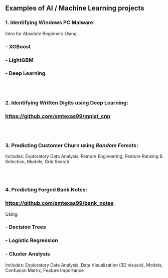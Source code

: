 
## Examples of AI / Machine Learning projects

### 1. Identifying Windows PC Malware:
Intro for Absolute Beginners Using:
  ### - XGBoost
  ### - LightGBM
  ### - Deep Learning

<br></br>
### 2. Identifying Written Digits using Deep Learning: 
###     https://github.com/smtexas99/mnist_cnn

<br></br>
### 3. Predicting Customer Churn using <i>Random Forests</i>: 

Includes: Exploratory Data Analysis, Feature Engineering, Feature Ranking & Selection, Models, Grid Search

<br></br>

### 4. Predicting Forged Bank Notes: 
###     https://github.com/smtexas99/bank_notes
Using:
  ### - Decision Trees
  ### - Logistic Regression
  ### - Cluster Analysis
Includes: Exploratory Data Analysis, Data Visualization (3D visuals), Models, Confusion Matrix, Feature Importance
<br></br>
